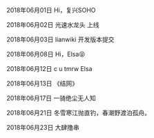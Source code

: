2018年06月01日
Hi，复兴SOHO

2018年06月02日
光速水龙头 上线

2018年06月03日
lianwiki 开发版本提交

2018年06月08日
Hi，Elsa😝

2018年06月12日
c u tmrw Elsa

2018年06月13日
《结网》

2018年06月17日
一骑绝尘无人知

2018年06月21日
冬雪寒江抛直钓，春潮野渡泊孤舟。 

2018年06月23日
大肆撸串